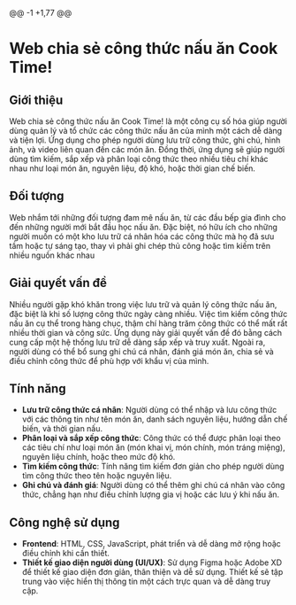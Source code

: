 @@ -1 +1,77 @@

# Web chia sẻ công thức nấu ăn Cook Time!

## Giới thiệu

Web chia sẻ công thức nấu ăn Cook Time! là một công cụ số hóa giúp người dùng quản lý và tổ chức các công thức nấu ăn của mình một cách dễ dàng và tiện lợi. Ứng dụng cho phép người dùng lưu trữ công thức, ghi chú, hình ảnh, và video liên quan đến các món ăn. Đồng thời, ứng dụng sẽ giúp người dùng tìm kiếm, sắp xếp và phân loại công thức theo nhiều tiêu chí khác nhau như loại món ăn, nguyên liệu, độ khó, hoặc thời gian chế biến.

## Đối tượng

Web nhắm tới những đối tượng đam mê nấu ăn, từ các đầu bếp gia đình cho đến những người mới bắt đầu học nấu ăn. Đặc biệt, nó hữu ích cho những người muốn có một kho lưu trữ cá nhân hóa các công thức mà họ đã sưu tầm hoặc tự sáng tạo, thay vì phải ghi chép thủ công hoặc tìm kiếm trên nhiều nguồn khác nhau

## Giải quyết vấn đề

Nhiều người gặp khó khăn trong việc lưu trữ và quản lý công thức nấu ăn, đặc biệt là khi số lượng công thức ngày càng nhiều. Việc tìm kiếm công thức nấu ăn cụ thể trong hàng chục, thậm chí hàng trăm công thức có thể mất rất nhiều thời gian và công sức. Ứng dụng này giải quyết vấn đề đó bằng cách cung cấp một hệ thống lưu trữ dễ dàng sắp xếp và truy xuất. Ngoài ra, người dùng có thể bổ sung ghi chú cá nhân, đánh giá món ăn, chia sẻ và điều chỉnh công thức để phù hợp với khẩu vị của mình.

## Tính năng

- **Lưu trữ công thức cá nhân**: Người dùng có thể nhập và lưu công thức với các thông tin như tên món ăn, danh sách nguyên liệu, hướng dẫn chế biến, và thời gian nấu.
- **Phân loại và sắp xếp công thức**: Công thức có thể được phân loại theo các tiêu chí như loại món ăn (món khai vị, món chính, món tráng miệng), nguyên liệu chính, hoặc theo mức độ khó.
- **Tìm kiếm công thức**: Tính năng tìm kiếm đơn giản cho phép người dùng tìm công thức theo tên hoặc nguyên liệu.
- **Ghi chú và đánh giá**: Người dùng có thể thêm ghi chú cá nhân vào công thức, chẳng hạn như điều chỉnh lượng gia vị hoặc các lưu ý khi nấu ăn.

## Công nghệ sử dụng

- **Frontend**: HTML, CSS, JavaScript, phát triển và dễ dàng mở rộng hoặc điều chỉnh khi cần thiết.
- **Thiết kế giao diện người dùng (UI/UX)**: Sử dụng Figma hoặc Adobe XD để thiết kế giao diện đơn giản, thân thiện và dễ sử dụng. Thiết kế sẽ tập trung vào việc hiển thị thông tin một cách trực quan và dễ dàng truy cập.

